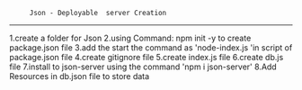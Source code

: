 
         Json - Deployable  server Creation
--------------------------------------------------

1.create a folder for Json
2.using Command: npm init -y to create package.json file
3.add the start the command as 'node-index.js 'in script of package.json file
4.create gitignore file
5.create index.js file
6.create db.js file
7.install to json-server using the command 'npm i json-server'
8.Add Resources in db.json file to store data
